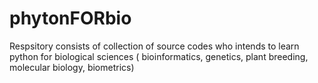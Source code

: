 # phytonFORbio
Respsitory consists of collection of source codes who intends to learn python for biological sciences ( bioinformatics, genetics, plant breeding, molecular biology, biometrics)
